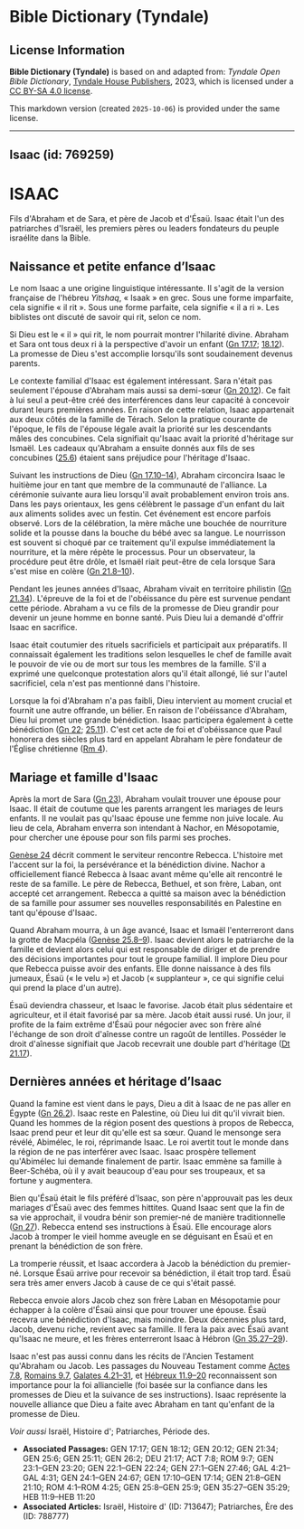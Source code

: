 # Bible Dictionary (Tyndale)

## License Information

**Bible Dictionary (Tyndale)** is based on and adapted from: _Tyndale Open Bible Dictionary_, [Tyndale House Publishers](https://tyndaleopenresources.com/), 2023, which is licensed under a [CC BY-SA 4.0 license](https://creativecommons.org/licenses/by-sa/4.0/legalcode.en).

This markdown version (created `2025-10-06`) is provided under the same license.



--------------------------------

## Isaac (id: 769259)

ISAAC
=====

Fils d'Abraham et de Sara, et père de Jacob et d'Ésaü. Isaac était l'un des patriarches d'Israël, les premiers pères ou leaders fondateurs du peuple israélite dans la Bible.

Naissance et petite enfance d’Isaac
-----------------------------------

Le nom Isaac a une origine linguistique intéressante. Il s'agit de la version française de l'hébreu *Yitshaq*, « Isaak » en grec. Sous une forme imparfaite, cela signifie « il rit ». Sous une forme parfaite, cela signifie « il a ri ». Les biblistes ont discuté de savoir qui rit, selon ce nom.

Si Dieu est le « il » qui rit, le nom pourrait montrer l'hilarité divine. Abraham et Sara ont tous deux ri à la perspective d'avoir un enfant ([Gn 17\.17](https://ref.ly/Gen17:17); [18\.12](https://ref.ly/Gen18:12)). La promesse de Dieu s'est accomplie lorsqu'ils sont soudainement devenus parents.

Le contexte familial d'Isaac est également intéressant. Sara n'était pas seulement l'épouse d'Abraham mais aussi sa demi\-sœur ([Gn 20\.12](https://ref.ly/Gen20:12)). Ce fait à lui seul a peut\-être créé des interférences dans leur capacité à concevoir durant leurs premières années. En raison de cette relation, Isaac appartenait aux deux côtés de la famille de Térach. Selon la pratique courante de l'époque, le fils de l'épouse légale avait la priorité sur les descendants mâles des concubines. Cela signifiait qu'Isaac avait la priorité d'héritage sur Ismaël. Les cadeaux qu'Abraham a ensuite donnés aux fils de ses concubines ([25\.6](https://ref.ly/Gen25:6)) étaient sans préjudice pour l'héritage d'Isaac.

Suivant les instructions de Dieu ([Gn 17\.10–14](https://ref.ly/Gen17:10-Gen17:14)), Abraham circoncira Isaac le huitième jour en tant que membre de la communauté de l'alliance. La cérémonie suivante aura lieu lorsqu'il avait probablement environ trois ans. Dans les pays orientaux, les gens célèbrent le passage d'un enfant du lait aux aliments solides avec un festin. Cet événement est encore parfois observé. Lors de la célébration, la mère mâche une bouchée de nourriture solide et la pousse dans la bouche du bébé avec sa langue. Le nourrisson est souvent si choqué par ce traitement qu'il expulse immédiatement la nourriture, et la mère répète le processus. Pour un observateur, la procédure peut être drôle, et Ismaël riait peut\-être de cela lorsque Sara s'est mise en colère ([Gn 21\.8–10](https://ref.ly/Gen21:8-Gen21:10)).

Pendant les jeunes années d'Isaac, Abraham vivait en territoire philistin ([Gn 21\.34](https://ref.ly/Gen21:34)). L'épreuve de la foi et de l'obéissance du père est survenue pendant cette période. Abraham a vu ce fils de la promesse de Dieu grandir pour devenir un jeune homme en bonne santé. Puis Dieu lui a demandé d'offrir Isaac en sacrifice.

Isaac était coutumier des rituels sacrificiels et participait aux préparatifs. Il connaissait également les traditions selon lesquelles le chef de famille avait le pouvoir de vie ou de mort sur tous les membres de la famille. S'il a exprimé une quelconque protestation alors qu'il était allongé, lié sur l'autel sacrificiel, cela n'est pas mentionné dans l'histoire.

Lorsque la foi d'Abraham n'a pas faibli, Dieu intervient au moment crucial et fournit une autre offrande, un bélier. En raison de l'obéissance d'Abraham, Dieu lui promet une grande bénédiction. Isaac participera également à cette bénédiction ([Gn 22](https://ref.ly/Gen22:1-Gen22:24); [25\.11](https://ref.ly/Gen25:11)). C'est cet acte de foi et d'obéissance que Paul honorera des siècles plus tard en appelant Abraham le père fondateur de l'Église chrétienne ([Rm 4](https://ref.ly/Rom4:1-Rom4:25)).

Mariage et famille d'Isaac
--------------------------

Après la mort de Sara ([Gn 23](https://ref.ly/Gen23:1-Gen23:20)), Abraham voulait trouver une épouse pour Isaac. Il était de coutume que les parents arrangent les mariages de leurs enfants. Il ne voulait pas qu'Isaac épouse une femme non juive locale. Au lieu de cela, Abraham enverra son intendant à Nachor, en Mésopotamie, pour chercher une épouse pour son fils parmi ses proches.

[Genèse 24](https://ref.ly/Gen24:1-Gen24:67) décrit comment le serviteur rencontre Rebecca. L'histoire met l'accent sur la foi, la persévérance et la bénédiction divine. Nachor a officiellement fiancé Rebecca à Isaac avant même qu'elle ait rencontré le reste de sa famille. Le père de Rebecca, Bethuel, et son frère, Laban, ont accepté cet arrangement. Rebecca a quitté sa maison avec la bénédiction de sa famille pour assumer ses nouvelles responsabilités en Palestine en tant qu'épouse d'Isaac.

Quand Abraham mourra, à un âge avancé, Isaac et Ismaël l'enterreront dans la grotte de Macpéla ([Genèse 25\.8–9](https://ref.ly/Gen25:8-Gen25:9)). Isaac devient alors le patriarche de la famille et devient alors celui qui est responsable de diriger et de prendre des décisions importantes pour tout le groupe familial. Il implore Dieu pour que Rebecca puisse avoir des enfants. Elle donne naissance à des fils jumeaux, Ésaü (« le velu ») et Jacob (« supplanteur », ce qui signifie celui qui prend la place d'un autre).

Ésaü deviendra chasseur, et Isaac le favorise. Jacob était plus sédentaire et agriculteur, et il était favorisé par sa mère. Jacob était aussi rusé. Un jour, il profite de la faim extrême d'Ésaü pour négocier avec son frère aîné l'échange de son droit d'aînesse contre un ragoût de lentilles. Posséder le droit d'aînesse signifiait que Jacob recevrait une double part d'héritage ([Dt 21\.17](https://ref.ly/Deut21:17)).

Dernières années et héritage d’Isaac
------------------------------------

Quand la famine est vient dans le pays, Dieu a dit à Isaac de ne pas aller en Égypte ([Gn 26\.2](https://ref.ly/Gen26:2)). Isaac reste en Palestine, où Dieu lui dit qu'il vivrait bien. Quand les hommes de la région posent des questions à propos de Rebecca, Isaac prend peur et leur dit qu'elle est sa sœur. Quand le mensonge sera révélé, Abimélec, le roi, réprimande Isaac. Le roi avertit tout le monde dans la région de ne pas interférer avec Isaac. Isaac prospère tellement qu'Abimélec lui demande finalement de partir. Isaac emmène sa famille à Beer\-Schéba, où il y avait beaucoup d'eau pour ses troupeaux, et sa fortune y augmentera.

Bien qu'Ésaü était le fils préféré d'Isaac, son père n'approuvait pas les deux mariages d'Ésaü avec des femmes hittites. Quand Isaac sent que la fin de sa vie approchait, il voudra bénir son premier\-né de manière traditionnelle ([Gn 27](https://ref.ly/Gen27:1-Gen27:46)). Rebecca entend ses instructions à Ésaü. Elle encourage alors Jacob à tromper le vieil homme aveugle en se déguisant en Ésaü et en prenant la bénédiction de son frère.

La tromperie réussit, et Isaac accordera à Jacob la bénédiction du premier\-né. Lorsque Ésaü arrive pour recevoir sa bénédiction, il était trop tard. Ésaü sera très amer envers Jacob à cause de ce qui s'était passé.

Rebecca envoie alors Jacob chez son frère Laban en Mésopotamie pour échapper à la colère d'Ésaü ainsi que pour trouver une épouse. Ésaü recevra une bénédiction d'Isaac, mais moindre. Deux décennies plus tard, Jacob, devenu riche, revient avec sa famille. Il fera la paix avec Ésaü avant qu'Isaac ne meure, et les frères enterreront Isaac à Hébron ([Gn 35\.27–29](https://ref.ly/Gen35:27-Gen35:29)).

Isaac n'est pas aussi connu dans les récits de l'Ancien Testament qu'Abraham ou Jacob. Les passages du Nouveau Testament comme [Actes 7\.8](https://ref.ly/Acts7:8), [Romains 9\.7](https://ref.ly/Rom9:7), [Galates 4\.21–31](https://ref.ly/Gal4:21-Gal4:31), et [Hébreux 11\.9–20](https://ref.ly/Heb11:9-Heb11:20) reconnaissent son importance pour la foi alliancielle (foi basée sur la confiance dans les promesses de Dieu et la suivance de ses instructions). Isaac représente la nouvelle alliance que Dieu a faite avec Abraham en tant qu'enfant de la promesse de Dieu.

*Voir aussi* Israël, Histoire d'; Patriarches, Période des.

* **Associated Passages:** GEN 17:17; GEN 18:12; GEN 20:12; GEN 21:34; GEN 25:6; GEN 25:11; GEN 26:2; DEU 21:17; ACT 7:8; ROM 9:7; GEN 23:1–GEN 23:20; GEN 22:1–GEN 22:24; GEN 27:1–GEN 27:46; GAL 4:21–GAL 4:31; GEN 24:1–GEN 24:67; GEN 17:10–GEN 17:14; GEN 21:8–GEN 21:10; ROM 4:1–ROM 4:25; GEN 25:8–GEN 25:9; GEN 35:27–GEN 35:29; HEB 11:9–HEB 11:20
* **Associated Articles:** Israël, Histoire d' (ID: 713647); Patriarches, Ère des (ID: 788777)

